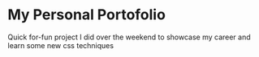 # My Personal Portofolio

Quick for-fun project I did over the weekend to showcase my career and learn some new css techniques
